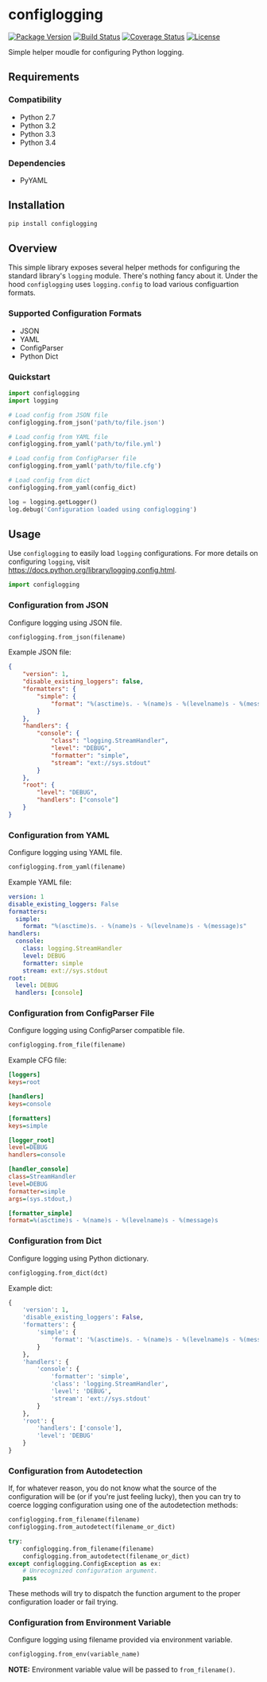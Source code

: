 configlogging
=============

[![Package Version](https://pypip.in/v/configlogging/badge.png)](https://pypi.python.org/pypi/configlogging/)
[![Build Status](https://travis-ci.org/dgilland/configlogging.png?branch=master)](https://travis-ci.org/dgilland/configlogging)
[![Coverage Status](https://coveralls.io/repos/dgilland/configlogging/badge.png?branch=master)](https://coveralls.io/r/dgilland/configlogging)
[![License](https://pypip.in/license/configlogging/badge.png)](https://pypi.python.org/pypi/configlogging/)


Simple helper moudle for configuring Python logging.


## Requirements

### Compatibility

- Python 2.7
- Python 3.2
- Python 3.3
- Python 3.4

### Dependencies

- PyYAML


## Installation

```python
pip install configlogging
```


## Overview

This simple library exposes several helper methods for configuring the standard library's `logging` module. There's nothing fancy about it. Under the hood `configlogging` uses `logging.config` to load various configuartion formats.

### Supported Configuration Formats

- JSON
- YAML
- ConfigParser
- Python Dict

### Quickstart

```python
import configlogging
import logging

# Load config from JSON file
configlogging.from_json('path/to/file.json')

# Load config from YAML file
configlogging.from_yaml('path/to/file.yml')

# Load config from ConfigParser file
configlogging.from_yaml('path/to/file.cfg')

# Load config from dict
configlogging.from_yaml(config_dict)

log = logging.getLogger()
log.debug('Configuration loaded using configlogging')
```


## Usage

Use `configlogging` to easily load `logging` configurations. For more details on configuring `logging`, visit https://docs.python.org/library/logging.config.html.

```python
import configlogging
```

### Configuration from JSON

Configure logging using JSON file.

```python
configlogging.from_json(filename)
```

Example JSON file:

```json
{
    "version": 1,
    "disable_existing_loggers": false,
    "formatters": {
        "simple": {
            "format": "%(asctime)s. - %(name)s - %(levelname)s - %(message)s"
        }
    },
    "handlers": {
        "console": {
            "class": "logging.StreamHandler",
            "level": "DEBUG",
            "formatter": "simple",
            "stream": "ext://sys.stdout"
        }
    },
    "root": {
        "level": "DEBUG",
        "handlers": ["console"]
    }
}
```

### Configuration from YAML

Configure logging using YAML file.

```python
configlogging.from_yaml(filename)
```

Example YAML file:

```yaml
version: 1
disable_existing_loggers: False
formatters:
  simple:
    format: "%(asctime)s. - %(name)s - %(levelname)s - %(message)s"
handlers:
  console:
    class: logging.StreamHandler
    level: DEBUG
    formatter: simple
    stream: ext://sys.stdout
root:
  level: DEBUG
  handlers: [console]
```

### Configuration from ConfigParser File

Configure logging using ConfigParser compatible file.

```python
configlogging.from_file(filename)
```

Example CFG file:

```ini
[loggers]
keys=root

[handlers]
keys=console

[formatters]
keys=simple

[logger_root]
level=DEBUG
handlers=console

[handler_console]
class=StreamHandler
level=DEBUG
formatter=simple
args=(sys.stdout,)

[formatter_simple]
format=%(asctime)s - %(name)s - %(levelname)s - %(message)s
```

### Configuration from Dict

Configure logging using Python dictionary.

```python
configlogging.from_dict(dct)
```

Example dict:

```python
{
    'version': 1,
    'disable_existing_loggers': False,
    'formatters': {
        'simple': {
            'format': '%(asctime)s. - %(name)s - %(levelname)s - %(message)s'
        }
    },
    'handlers': {
        'console': {
            'formatter': 'simple',
            'class': 'logging.StreamHandler',
            'level': 'DEBUG',
            'stream': 'ext://sys.stdout'
        }
    },
    'root': {
        'handlers': ['console'],
        'level': 'DEBUG'
    }
}
```

### Configuration from Autodetection

If, for whatever reason, you do not know what the source of the configuration will be (or if you're just feeling lucky), then you can try to coerce logging configuration using one of the autodetection methods:

```python
configlogging.from_filename(filename)
configlogging.from_autodetect(filename_or_dict)

try:
    configlogging.from_filename(filename)
    configlogging.from_autodetect(filename_or_dict)
except configlogging.ConfigException as ex:
    # Unrecognized configuration argument.
    pass
```

These methods will try to dispatch the function argument to the proper configuration loader or fail trying.


### Configuration from Environment Variable

Configure logging using filename provided via environment variable.

```python
configlogging.from_env(variable_name)
```

**NOTE:** Environment variable value will be passed to `from_filename()`.
